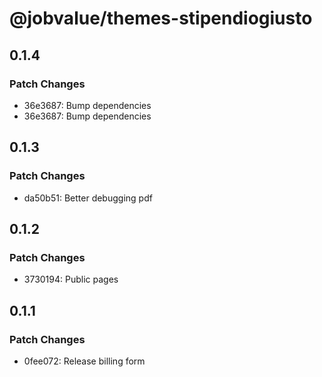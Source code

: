 # @jobvalue/themes-stipendiogiusto

## 0.1.4

### Patch Changes

- 36e3687: Bump dependencies
- 36e3687: Bump dependencies

## 0.1.3

### Patch Changes

- da50b51: Better debugging pdf

## 0.1.2

### Patch Changes

- 3730194: Public pages

## 0.1.1

### Patch Changes

- 0fee072: Release billing form
